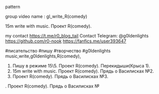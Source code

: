 pattern

group video name : gl_write_R(comedy)

15m write with music. Проект R(comedy).

my contact
https://t.me/r0_blog_tail
Contact Telegram: @g0ldenlights 
https://github.com/r0-nook
https://fanfics.me/user393647

#писательство #пишу #творчество #g0ldenlights
music,write,g0ldenlights,R(comedy),

1. Пишу в режиме 15\5. Проект R(comedy). Перекидыши(Крыса 1).
2. 15m write with music. Проект R(comedy). Прядь о Василисках №2.
3. Проект R(comedy). Прядь о Василисках №3.

. Проект R(comedy). Прядь о Василисках №

